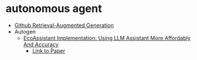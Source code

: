 # autonomous agent

* [Github Retrieval-Augmented Generation](https://github.com/bayjarvis/autonomous_agent/tree/main/action/github)
* Autogen
  * [EcoAssistant Implementation: Using LLM Assistant More Affordably And Accuracy](https://github.com/bayjarvis/autonomous_agent/tree/main/autogen/eco_assistant)
     - [Link to Paper](https://arxiv.org/abs/2310.03046)
